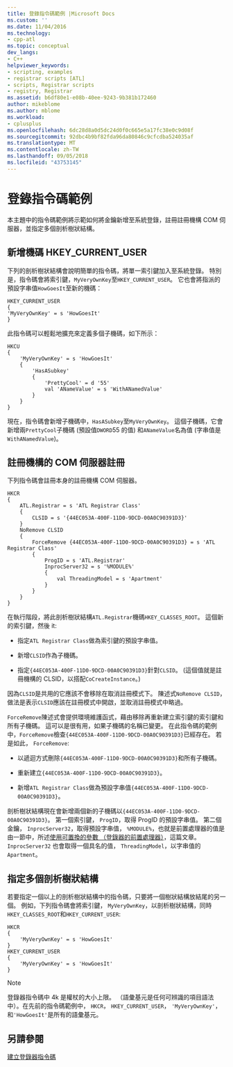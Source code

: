 ```yaml
---
title: 登錄指令碼範例 |Microsoft Docs
ms.custom: ''
ms.date: 11/04/2016
ms.technology:
- cpp-atl
ms.topic: conceptual
dev_langs:
- C++
helpviewer_keywords:
- scripting, examples
- registrar scripts [ATL]
- scripts, Registrar scripts
- registry, Registrar
ms.assetid: b6df80e1-e08b-40ee-9243-9b381b172460
author: mikeblome
ms.author: mblome
ms.workload:
- cplusplus
ms.openlocfilehash: 6dc28d8a0d5dc24d0f0c665e5a17fc38e0c9d08f
ms.sourcegitcommit: 92dbc4b9bf82fda96da80846c9cfcdba524035af
ms.translationtype: MT
ms.contentlocale: zh-TW
ms.lasthandoff: 09/05/2018
ms.locfileid: "43753145"
---
```

# <a name="registry-scripting-examples"></a>登錄指令碼範例

本主題中的指令碼範例將示範如何將金鑰新增至系統登錄，註冊註冊機構 COM 伺服器，並指定多個剖析樹狀結構。

## <a name="add-a-key-to-hkeycurrentuser"></a>新增機碼 HKEY_CURRENT_USER

下列的剖析樹狀結構會說明簡單的指令碼，將單一索引鍵加入至系統登錄。 特別是，指令碼會將索引鍵，`MyVeryOwnKey`至`HKEY_CURRENT_USER`。 它也會將指派的預設字串值`HowGoesIt`至新的機碼：

```  
HKEY_CURRENT_USER  
{  
'MyVeryOwnKey' = s 'HowGoesIt'  
}  
```

此指令碼可以輕鬆地擴充來定義多個子機碼，如下所示：

```  
HKCU  
{  
    'MyVeryOwnKey' = s 'HowGoesIt'  
    {  
        'HasASubkey'  
        {  
            'PrettyCool' = d '55'  
            val 'ANameValue' = s 'WithANamedValue'  
        }  
    }  
}  
```

現在，指令碼會新增子機碼中，`HasASubkey`至`MyVeryOwnKey`。 這個子機碼，它會新增兩`PrettyCool`子機碼 (預設值`DWORD`55 的值) 和`ANameValue`名為值 (字串值是`WithANamedValue`)。

##  <a name="_atl_register_the_registrar_com_server"></a> 註冊機構的 COM 伺服器註冊

下列指令碼會註冊本身的註冊機構 COM 伺服器。

```  
HKCR  
{  
    ATL.Registrar = s 'ATL Registrar Class'  
    {  
        CLSID = s '{44EC053A-400F-11D0-9DCD-00A0C90391D3}'  
    }  
    NoRemove CLSID  
    {  
        ForceRemove {44EC053A-400F-11D0-9DCD-00A0C90391D3} = s 'ATL Registrar Class'  
        {  
            ProgID = s 'ATL.Registrar'  
            InprocServer32 = s '%MODULE%'  
            {  
                val ThreadingModel = s 'Apartment'  
            }  
        }  
    }  
}  
```

在執行階段，將此剖析樹狀結構`ATL.Registrar`機碼`HKEY_CLASSES_ROOT`。 這個新的索引鍵，然後 it:

- 指定`ATL Registrar Class`做為索引鍵的預設字串值。

- 新增`CLSID`作為子機碼。

- 指定`{44EC053A-400F-11D0-9DCD-00A0C90391D3}`針對`CLSID`。 (這個值就是註冊機構的 CLSID，以搭配`CoCreateInstance`。)

因為`CLSID`是共用的它應該不會移除在取消註冊模式下。 陳述式`NoRemove CLSID`，做法是表示`CLSID`應該在註冊模式中開啟，並取消註冊模式中略過。

`ForceRemove`陳述式會提供環境維護函式，藉由移除再重新建立索引鍵的索引鍵和所有子機碼。 這可以是很有用，如果子機碼的名稱已變更。 在此指令碼的範例中，`ForceRemove`檢查`{44EC053A-400F-11D0-9DCD-00A0C90391D3}`已經存在。 若是如此， `ForceRemove`:

- 以遞迴方式刪除`{44EC053A-400F-11D0-9DCD-00A0C90391D3}`和所有子機碼。

- 重新建立`{44EC053A-400F-11D0-9DCD-00A0C90391D3}`。

- 新增`ATL Registrar Class`做為預設字串值`{44EC053A-400F-11D0-9DCD-00A0C90391D3}`。

剖析樹狀結構現在會新增兩個新的子機碼以`{44EC053A-400F-11D0-9DCD-00A0C90391D3}`。 第一個索引鍵， `ProgID`，取得 ProgID 的預設字串值。 第二個金鑰， `InprocServer32`，取得預設字串值， `%MODULE%`，也就是前置處理器的值是由一節中，所述[使用可置換的參數 （登錄器的前置處理器）](../atl/using-replaceable-parameters-the-registrar-s-preprocessor.md)，這篇文章。 `InprocServer32` 也會取得一個具名的值， `ThreadingModel`，以字串值的`Apartment`。

## <a name="specify-multiple-parse-trees"></a>指定多個剖析樹狀結構

若要指定一個以上的剖析樹狀結構中的指令碼，只要將一個樹狀結構放結尾的另一個。 例如，下列指令碼會將索引鍵， `MyVeryOwnKey`，以剖析樹狀結構，同時`HKEY_CLASSES_ROOT`和`HKEY_CURRENT_USER`:

```  
HKCR  
{  
    'MyVeryOwnKey' = s 'HowGoesIt'  
}  
HKEY_CURRENT_USER  
{  
    'MyVeryOwnKey' = s 'HowGoesIt'  
}  
```

> [!NOTE]
> 登錄器指令碼中 4k 是權杖的大小上限。 （語彙基元是任何可辨識的項目語法中）。在先前的指令碼範例中， `HKCR`， `HKEY_CURRENT_USER`， `'MyVeryOwnKey'`，和`'HowGoesIt'`是所有的語彙基元。

## <a name="see-also"></a>另請參閱

[建立登錄器指令碼](../atl/creating-registrar-scripts.md)

